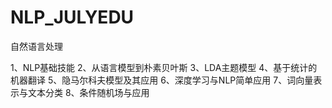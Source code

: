 # NLP_JULYEDU
自然语言处理

1、NLP基础技能
2、从语言模型到朴素贝叶斯
3、LDA主题模型
4、基于统计的机器翻译
5、隐马尔科夫模型及其应用
6、深度学习与NLP简单应用
7、词向量表示与文本分类
8、条件随机场与应用

